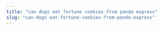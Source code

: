 ```yaml
---
title: "can dogs eat fortune cookies from panda express"
slug: "can-dogs-eat-fortune-cookies-from-panda-express"
---
```


